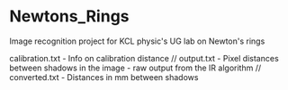 # Newtons_Rings
Image recognition project for KCL physic's UG lab on Newton's rings

calibration.txt - Info on calibration distance //
output.txt - Pixel distances between shadows in the image - raw output from the IR algorithm //
converted.txt - Distances in mm between shadows
